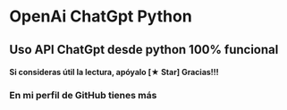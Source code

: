 # OpenAi ChatGpt Python

## Uso API ChatGpt desde python 100% funcional

#### Si consideras útil la lectura, apóyalo [★ Star] Gracias!!!


### En mi perfil de GitHub tienes más

